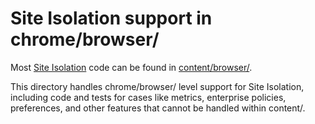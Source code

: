 # Site Isolation support in chrome/browser/

Most [Site
Isolation](https://www.chromium.org/Home/chromium-security/site-isolation/)
code can be found in [content/browser/](/content/browser/).

This directory handles chrome/browser/ level support for Site Isolation,
including code and tests for cases like metrics, enterprise policies,
preferences, and other features that cannot be handled within content/.
